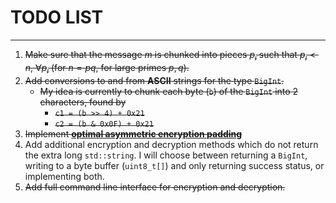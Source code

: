 # TODO LIST
-----

1. ~~Make sure that the message $m$ is chunked into pieces $p_i$ such that $p_i < n,$ $\forall p_i$ (for $n=pq$, for large primes $p, q$).~~
2. ~~Add conversions to and from **ASCII** strings for the type `BigInt`.~~
    * ~~My idea is currently to chunk each byte (`b`) of the `BigInt` into $2$ characters, found by~~
        * ~~`c1 = (b >> 4) + 0x21`~~
        * ~~`c2 = (b & 0x0F) + 0x21`~~
3. ~~Implement [**optimal asymmetric encryption padding**](https://en.wikipedia.org/wiki/Optimal_asymmetric_encryption_padding)~~
4. Add additional encryption and decryption methods which do not return the extra long `std::string`. I will choose between returning a `BigInt`, writing to a byte buffer (`uint8_t[]`) and only returning success status, or implementing both.
5. ~~Add full command line interface for encryption and decryption.~~
